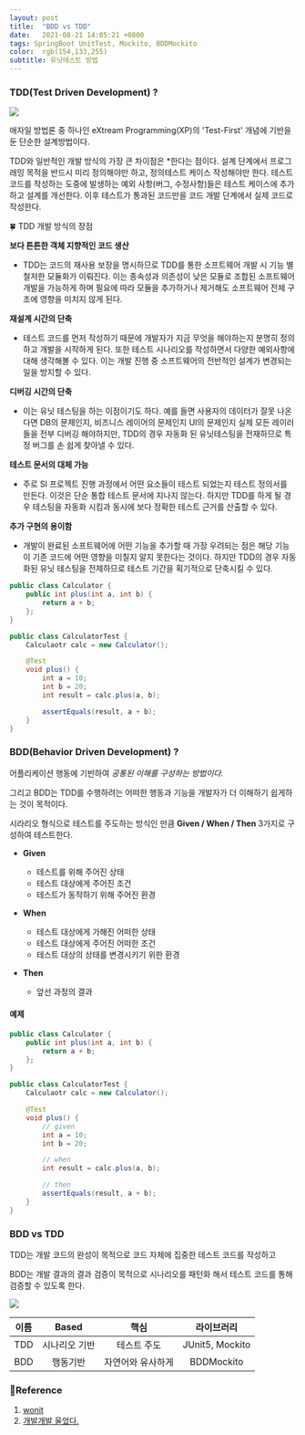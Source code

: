 ```yaml
---
layout: post
title:  "BDD vs TDD"
date:   2021-08-21 14:05:21 +0800
tags: SpringBoot UnitTest, Mockito, BDDMockito 
color:  rgb(154,133,255)
subtitle: 유닛테스트 방법
---
```

### TDD(Test Driven Development) ?

![](https://img1.daumcdn.net/thumb/R1280x0/?scode=mtistory2&fname=https%3A%2F%2Fblog.kakaocdn.net%2Fdn%2Fn7tzF%2FbtqBYtFtylr%2FPNz12MTxKTiEblbhdCCDKK%2Fimg.png)

애자일 방법론 중 하나인 eXtream Programming(XP)의 'Test-First' 개념에 기반을 둔 단순한 설계방법이다.

TDD와 일반적인 개발 방식의 가장 큰 차이점은 *한다는 점이다.
설계 단계에서 프로그래밍 목적을 반드시 미리 정의해야만 하고, 정의테스트 케이스 작성해야만 한다.
테스트 코드를 작성하는 도중에 발생하는 예외 사항(버그, 수정사항)들은 테스트 케이스에 추가하고 설계를 개선한다. 
이후 테스트가 통과된 코드만을 코드 개발 단계에서 실제 코드로 작성한다.


🍀 TDD 개발 방식의 장점

**보다 튼튼한 객체 지향적인 코드 생산**
- TDD는 코드의 재사용 보장을 명시하므로 TDD를 통한 소프트웨어 개발 시 기능 별 철저한 모듈화가 이뤄진다. 이는 종속성과 의존성이 낮은 모듈로 조합된 소프트웨어 개발을 가능하게 하며 필요에 따라 모듈을 추가하거나 제거해도 소프트웨어 전체 구조에 영향을 미치지 않게 된다.

**재설계 시간의 단축**
- 테스트 코드를 먼저 작성하기 때문에 개발자가 지금 무엇을 해야하는지 분명히 정의하고 개발을 시작하게 된다. 또한 테스트 시나리오를 작성하면서 다양한 예외사항에 대해 생각해볼 수 있다. 이는 개발 진행 중 소프트웨어의 전반적인 설계가 변경되는 일을 방지할 수 있다.

**디버깅 시간의 단축**
- 이는 유닛 테스팅을 하는 이점이기도 하다. 예를 들면 사용자의 데이터가 잘못 나온다면 DB의 문제인지, 비즈니스 레이어의 문제인지 UI의 문제인지 실제 모든 레이러들을 전부 디버깅 해야하지만, TDD의 경우 자동화 된 유닛테스팅을 전재하므로 특정 버그를 손 쉽게 찾아낼 수 있다.

**테스트 문서의 대체 가능**
- 주로 SI 프로젝트 진행 과정에서 어떤 요소들이 테스트 되었는지 테스트 정의서를 만든다. 이것은 단순 통합 테스트 문서에 지나지 않는다. 하지만 TDD를 하게 될 경우 테스팅을 자동화 시킴과 동시에 보다 정확한 테스트 근거를 산출할 수 있다.

**추가 구현의 용이함**
- 개발이 완료된 소프트웨어에 어떤 기능을 추가할 때 가장 우려되는 점은 해당 기능이 기존 코드에 어떤 영향을 미칠지 알지 못한다는 것이다. 하지만 TDD의 경우 자동화된 유닛 테스팅을 전제하므로 테스트 기간을 획기적으로 단축시킬 수 있다.




```java
public class Calculator {
    public int plus(int a, int b) {
        return a + b;
    };
}

public class CalculatorTest {
    Calculaotr calc = new Calculator();

    @Test
    void plus() {
        int a = 10;
        int b = 20;
        int result = calc.plus(a, b);

        assertEquals(result, a + b);
    }
}
```


### BDD(Behavior Driven Development) ? 

어플리케이션 행동에 기반하여 *공통된 이해를 구성하는 방법이다.*

그리고 BDD는 TDD를 수행하려는 어떠한 행동과 기능을 개발자가 더 이해하기 쉽게하는 것이 목적이다.

시라리오 형식으로 테스트를 주도하는 방식인 만큼 **Given / When / Then** 3가지로 구성하여 테스트한다.

- **Given**
  - 테스트를 위해 주어진 상태
  - 테스트 대상에게 주어진 조건
  - 테스트가 동작하기 위해 주어진 환경
  
- **When**
    - 테스트 대상에게 가해진 어떠한 상태
    - 테스트 대상에게 주어진 어떠한 조건
    - 테스트 대상의 상태를 변경시키기 위한 환경
    
- **Then**
  - 앞선 과정의 결과

#### 예제
```java
public class Calculator {
    public int plus(int a, int b) {
        return a + b;
    };
}

public class CalculatorTest {
    Calculaotr calc = new Calculator();

    @Test
    void plus() {
        // given
        int a = 10;
        int b = 20;

        // when
        int result = calc.plus(a, b);

        // then
        assertEquals(result, a + b);
    }
}
```


### BDD vs TDD

TDD는 개발 코드의 완성이 목적으로 코드 자체에 집중한 테스트 코드를 작성하고 

BDD는 개발 결과의 결과 검증이 목적으로 시나리오를 패턴화 해서 테스트 코드를 통해 검증할 수 있도록 한다.


![](https://img1.daumcdn.net/thumb/R1280x0/?scode=mtistory2&fname=https%3A%2F%2Fblog.kakaocdn.net%2Fdn%2FbDCXms%2Fbtq3gjpHufE%2FPJteGo9PBMHYudkWYer9E1%2Fimg.png)

|이름|Based|핵심|라이브러리|
|:---:|:---:|:---:|:---:|
|TDD|시나리오 기반|테스트 주도|JUnit5, Mockito|
|BDD|행동기반|자연어와 유사하게|BDDMockito|

### 🧾Reference
1. [wonit](https://wonit.tistory.com/493)
2. [개발개발 울었다.](https://wooaoe.tistory.com/33)
